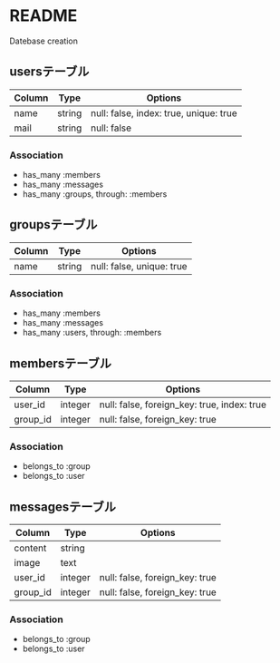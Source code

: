 # README


Datebase creation


## usersテーブル
|Column|Type|Options|
|------|----|-------|
|name|string|null: false, index: true, unique: true|
|mail|string|null: false|

### Association
- has_many :members
- has_many :messages
- has_many :groups, through: :members

## groupsテーブル
|Column|Type|Options|
|------|----|-------|
|name|string|null: false, unique: true|

### Association
- has_many :members
- has_many :messages
- has_many :users, through: :members

## membersテーブル

|Column|Type|Options|
|------|----|-------|
|user_id|integer|null: false, foreign_key: true, index: true|
|group_id|integer|null: false, foreign_key: true|

### Association
- belongs_to :group
- belongs_to :user

## messagesテーブル
|Column|Type|Options|
|------|----|-------|
|content|string||
|image|text||
|user_id|integer|null: false, foreign_key: true|
|group_id|integer|null: false, foreign_key: true|


### Association
- belongs_to :group
- belongs_to :user








